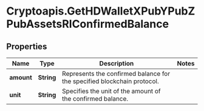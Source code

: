 # Cryptoapis.GetHDWalletXPubYPubZPubAssetsRIConfirmedBalance

## Properties

Name | Type | Description | Notes
------------ | ------------- | ------------- | -------------
**amount** | **String** | Represents the confirmed balance for the specified blockchain protocol. | 
**unit** | **String** | Specifies the unit of the amount of the confirmed balance. | 


